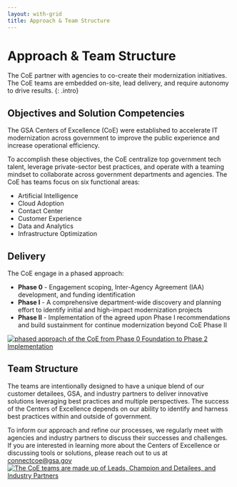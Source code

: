 ```yaml
---
layout: with-grid
title: Approach & Team Structure
---
```


# Approach &amp; Team Structure

The CoE partner with agencies to co-create their modernization initiatives. The CoE teams are embedded on-site, lead delivery, and require autonomy to drive results.
{: .intro}

## Objectives and Solution Competencies

The GSA Centers of Excellence (CoE) were established to accelerate IT modernization across government to improve the public experience and increase operational efficiency.
 
To accomplish these objectives, the CoE centralize top government tech talent, leverage private-sector best practices, and operate with a teaming mindset to collaborate across government departments and agencies. The CoE has teams focus on six functional areas:

- Artificial Intelligence
- Cloud Adoption
- Contact Center
- Customer Experience
- Data and Analytics
- Infrastructure Optimization

## Delivery

The CoE engage in a phased approach:

- **Phase 0**  - Engagement scoping, Inter-Agency Agreement (IAA) development, and funding identification
- **Phase I** - A comprehensive department-wide discovery and planning effort to identify initial and high-impact modernization projects
- **Phase II** - Implementation of the agreed upon Phase I recommendations and build sustainment for continue modernization beyond CoE Phase II
<a href="{{site.baseurl}}/images/Phased_Approach.png" target="_blank" rel="noopener noreferrer">
    <img src="{{site.baseurl}}/images/Phased_Approach.png" class="img-responsive" alt="phased approach of the CoE from Phase 0 Foundation to Phase 2 Implementation"> 
</a>
  
## Team Structure

The teams are intentionally designed to have a unique blend of our customer detailees, GSA, and industry partners to deliver innovative solutions leveraging best practices and multiple perspectives. The success of the Centers of Excellence depends on our ability to identify and harness best practices within and outside of government.

To inform our approach and refine our processes, we regularly meet with agencies and industry partners to discuss their successes and challenges. If you are interested in learning more about the Centers of Excellence or discussing tools or solutions, please reach out to us at [connectcoe@gsa.gov](mailto:connectcoe@gsa.gov)
<a href="{{site.baseurl}}/images/TeamStructure.png" target="_blank" rel="noopener noreferrer">
<img src="{{site.baseurl}}/images/TeamStructure.png" class="img-responsive" alt="The CoE teams are made up of Leads, Champion and Detailees, and Industry Partners">
</a>

